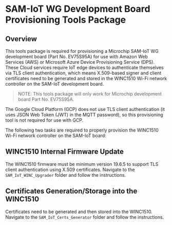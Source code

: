 # SAM-IoT WG Development Board Provisioning Tools Package

## Overview

This tools package is required for provisioning a Microchip SAM-IoT WG development board (Part No. EV75S95A) for use with Amazon Web Services (AWS) or Microsoft Azure Device Provisioning Service (DPS).  These Cloud services require IoT edge devices to authenticate themselves via TLS client authentication, which means X.509-based signer and client certificates need to be generated and stored in the WINC1510 Wi-Fi network controller on the SAM-IoT development board.

> NOTE: This tools package will only work for Microchip development board Part No. EV75S95A.

The Google Cloud Platform (GCP) does not use TLS client authentication (it uses JSON Web Token (JWT) in the MQTT password), so this provisioning tool is not required for use with GCP.

The following two tasks are required to properly provision the WINC1510 Wi-Fi network controller on the SAM-IoT board:

## WINC1510 Internal Firmware Update

The WINC1510 firmware must be minimum version 19.6.5 to support TLS client authentication using X.509 certificates.  Navigate to the `SAM_IoT_WINC_Upgrader` folder and follow the instructions.

## Certificates Generation/Storage into the WINC1510

Certificates need to be generated and then stored into the WINC1510.  Navigate to the  `SAM_IoT_Certs_Generator` folder and follow the instructions.
